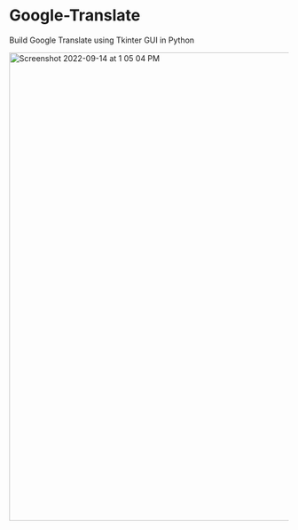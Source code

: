 # Google-Translate
Build Google Translate using Tkinter GUI in Python

<img width="844" alt="Screenshot 2022-09-14 at 1 05 04 PM" src="https://user-images.githubusercontent.com/95522797/190091638-b0baeaf5-d63a-4eeb-b26f-0fb82bcc737c.png">
